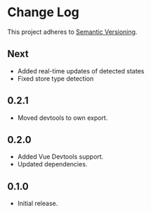 # Change Log
This project adheres to [Semantic Versioning](http://semver.org/).

## Next
* Added real-time updates of detected states
* Fixed store type detection

## 0.2.1
* Moved devtools to own export.

## 0.2.0
* Added Vue Devtools support.
* Updated dependencies.

## 0.1.0
* Initial release.

